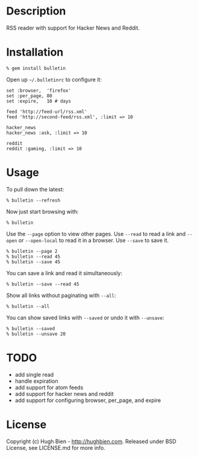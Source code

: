 Description
===========

RSS reader with support for Hacker News and Reddit.

Installation
============

    % gem install bulletin

Open up `~/.bulletinrc` to configure it:

    set :browser,  'firefox'
    set :per_page, 80
    set :expire,   10 # days

    feed 'http://feed-url/rss.xml'
    feed 'http://second-feed/rss.xml', :limit => 10

    hacker_news
    hacker_news :ask, :limit => 10

    reddit
    reddit :gaming, :limit => 10

Usage
=====

To pull down the latest:

    % bulletin --refresh

Now just start browsing with:

    % bulletin

Use the `--page` option to view other pages.  Use `--read` to read a link and
`--open` or `--open-local` to read it in a browser.  Use `--save` to save it.

    % bulletin --page 2
    % bulletin --read 45
    % bulletin --save 45

You can save a link and read it simultaneously:

    % bulletin --save --read 45

Show all links without paginating with `--all`:

    % bulletin --all

You can show saved links with `--saved` or undo it with `--unsave`:

    % bulletin --saved
    % bulletin --unsave 20

TODO
====

* add single read
* handle expiration
* add support for atom feeds
* add support for hacker news and reddit
* add support for configuring browser, per_page, and expire

License
=======

Copyright (c) Hugh Bien - http://hughbien.com.
Released under BSD License, see LICENSE.md for more info.
